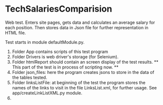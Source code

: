 # TechSalariesComparision
Web test. Enters site pages, gets data and calculates an average salary for each position. Then stores data in Json file for further representation in HTML file.

Test starts in module defaultModule.py.

1.  Folder App contains scripts of this test program
2.  Folder Drivers is web driver's storage (for Selenium).
3.  Folder htmlReport should contain an screen display of the test results. ** This part of the test is in process of scripting now. **
4.  Folder json_files: here the program creates jsons to store in the data of the tables tested.
5.  Folder linksListFile: at beginning of the test the program stores the names of the links to visit in the file LinksList.xml, for further usage. 
    See app/createLinkListXML.py module.
6.  
